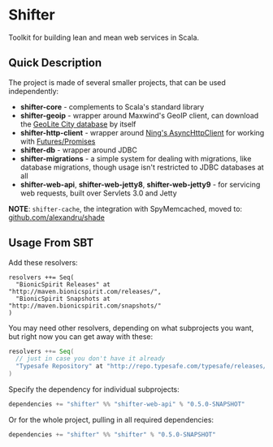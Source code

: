 # Shifter

Toolkit for building lean and mean web services in Scala.

## Quick Description

The project is made of several smaller projects, that can be used independently:

* **shifter-core** - complements to Scala's standard library
* **shifter-geoip** - wrapper around Maxwind's GeoIP client, can
  download the
  [GeoLite City database](http://dev.maxmind.com/geoip/geolite) by
  itself  
* **shifter-http-client** - wrapper around
  [Ning's AsyncHttpClient](https://github.com/AsyncHttpClient/async-http-client)
  for working with
  [Futures/Promises](http://docs.scala-lang.org/sips/pending/futures-promises.html)
* **shifter-db** - wrapper around JDBC
* **shifter-migrations** - a simple system for dealing with
  migrations, like database migrations, though usage isn't
  restricted to JDBC databases at all
* **shifter-web-api**, **shifter-web-jetty8**, **shifter-web-jetty9** - for servicing web requests, built over Servlets 3.0 and Jetty

**NOTE**: `shifter-cache`, the integration with SpyMemcached, moved to: [github.com/alexandru/shade](https://github.com/alexandru/shade)

## Usage From SBT

Add these resolvers:

```
resolvers ++= Seq(
  "BionicSpirit Releases" at "http://maven.bionicspirit.com/releases/",
  "BionicSpirit Snapshots at "http://maven.bionicspirit.com/snapshots/"
)
```

You may need other resolvers, depending on what subprojects you want,
but right now you can get away with these:

```scala
resolvers ++= Seq(
  // just in case you don't have it already
  "Typesafe Repository" at "http://repo.typesafe.com/typesafe/releases/",
)
```

Specify the dependency for individual subprojects:

```scala
dependencies += "shifter" %% "shifter-web-api" % "0.5.0-SNAPSHOT"
```

Or for the whole project, pulling in all required dependencies:

```scala
dependencies += "shifter" %% "shifter" % "0.5.0-SNAPSHOT"
```
